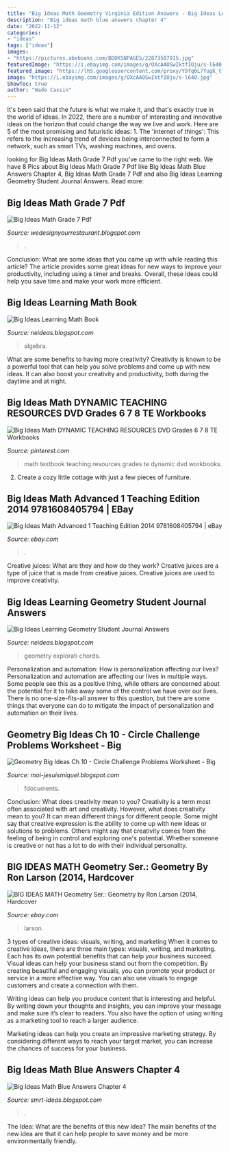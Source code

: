 ```yaml
---
title: "Big Ideas Math Geometry Virginia Edition Answers - Big Ideas Learning Geometry Student Journal Answers"
description: "Big ideas math blue answers chapter 4"
date: "2022-11-12"
categories:
- "ideas"
tags: ["ideas"]
images:
- "https://pictures.abebooks.com/BOOKSNPAGES/22873587915.jpg"
featuredImage: "https://i.ebayimg.com/images/g/OXcAAOSwIktfIOju/s-l640.jpg"
featured_image: "https://lh5.googleusercontent.com/proxy/Y9fq6L7fugK_tfyuIOsQuhg1X1lNQUp7jQHYjV7nnBzS-1GNdnwO7piGgjYngqHKUayihGosiUpwEpFl9juZJWJ_o4MyMosxnkwXgoY37BIJlTShq70TTpRnhYR9Z1LVxL0zb9kktMOCQ7pcC77wIPGqRc34Lls=w1200-h630-p-k-no-nu"
image: "https://i.ebayimg.com/images/g/OXcAAOSwIktfIOju/s-l640.jpg"
ShowToc: true
author: "Wade Cassin"
---
```



It's been said that the future is what we make it, and that's exactly true in the world of ideas. In 2022, there are a number of interesting and innovative ideas on the horizon that could change the way we live and work. Here are 5 of the most promising and futuristic ideas: 1. The 'internet of things': This refers to the increasing trend of devices being interconnected to form a network, such as smart TVs, washing machines, and ovens.

	

		
looking for Big Ideas Math Grade 7 Pdf you've came to the right web. We have 8 Pics about Big Ideas Math Grade 7 Pdf like Big Ideas Math Blue Answers Chapter 4, Big Ideas Math Grade 7 Pdf and also Big Ideas Learning Geometry Student Journal Answers. Read more:
		
    
## Big Ideas Math Grade 7 Pdf

<img loading=lazy src="https://lh5.googleusercontent.com/proxy/G76-IxxdNWEpExJlh6OVowv8vleeCNrm_rad-gv4Epk-cbHf_WZFJ1ZEb7mUyQC74tLfn_UF2vlb540AyWu5DWpAtTEMiVKdG716PH2aDBckSlw0xazybJROTKlz_AUT=w1200-h630-p-k-no-nu" onerror="this.onerror=null;this.src='https://tse4.mm.bing.net/th?id=OIP.PmI-Q86FsmTOF-j541pJOgHaGW&amp;pid=15.1';" alt="Big Ideas Math Grade 7 Pdf">

_Source: wedesignyourrestaurant.blogspot.com_

>. 

	

Conclusion: What are some ideas that you came up with while reading this article?
The article provides some great ideas for new ways to improve your productivity, including using a timer and breaks. Overall, these ideas could help you save time and make your work more efficient.

    
## Big Ideas Learning Math Book

<img loading=lazy src="https://pictures.abebooks.com/BOOKSNPAGES/22873587915.jpg" onerror="this.onerror=null;this.src='https://tse2.mm.bing.net/th?id=OIP.gkdbFa1wN87gzlK62aWL-wHaIz&amp;pid=15.1';" alt="Big Ideas Learning Math Book">

_Source: neideas.blogspot.com_

>algebra. 

	

What are some benefits to having more creativity?
Creativity is known to be a powerful tool that can help you solve problems and come up with new ideas. It can also boost your creativity and productivity, both during the daytime and at night.

    
## Big Ideas Math DYNAMIC TEACHING RESOURCES DVD Grades 6 7 8 TE Workbooks

<img loading=lazy src="https://i.pinimg.com/originals/93/e8/78/93e878c53dc039be44bad05aac7fdbea.jpg" onerror="this.onerror=null;this.src='https://tse3.mm.bing.net/th?id=OIP.NMxO183Cd1uTnK4cpf9X0gHaG-&amp;pid=15.1';" alt="Big Ideas Math DYNAMIC TEACHING RESOURCES DVD Grades 6 7 8 TE Workbooks">

_Source: pinterest.com_

>math textbook teaching resources grades te dynamic dvd workbooks. 

	

2. Create a cozy little cottage with just a few pieces of furniture.

    
## Big Ideas Math Advanced 1 Teaching Edition 2014 9781608405794 | EBay

<img loading=lazy src="https://i.ebayimg.com/images/g/Hs0AAOSw5d5fXuFP/s-l400.jpg" onerror="this.onerror=null;this.src='https://tse1.mm.bing.net/th?id=OIP.fgfa8c_GmxaoWioy2en78gAAAA&amp;pid=15.1';" alt="Big Ideas Math Advanced 1 Teaching Edition 2014 9781608405794 | eBay">

_Source: ebay.com_

>. 

	

Creative juices: What are they and how do they work?
Creative juices are a type of juice that is made from creative juices. Creative juices are used to improve creativity.

    
## Big Ideas Learning Geometry Student Journal Answers

<img loading=lazy src="https://media.cheggcdn.com/media/2d6/2d62072b-3e4e-47e8-b314-a3ea04f81866/image" onerror="this.onerror=null;this.src='https://tse1.mm.bing.net/th?id=OIP.lKhWMxVcxdoyvBTplpjNPgHaJ4&amp;pid=15.1';" alt="Big Ideas Learning Geometry Student Journal Answers">

_Source: neideas.blogspot.com_

>geometry explorati chords. 

	

Personalization and automation: How is personalization affecting our lives?
Personalization and automation are affecting our lives in multiple ways. Some people see this as a positive thing, while others are concerned about the potential for it to take away some of the control we have over our lives. There is no one-size-fits-all answer to this question, but there are some things that everyone can do to mitigate the impact of personalization and automation on their lives.

    
## Geometry Big Ideas Ch 10 - Circle Challenge Problems Worksheet - Big

<img loading=lazy src="https://lh5.googleusercontent.com/proxy/Y9fq6L7fugK_tfyuIOsQuhg1X1lNQUp7jQHYjV7nnBzS-1GNdnwO7piGgjYngqHKUayihGosiUpwEpFl9juZJWJ_o4MyMosxnkwXgoY37BIJlTShq70TTpRnhYR9Z1LVxL0zb9kktMOCQ7pcC77wIPGqRc34Lls=w1200-h630-p-k-no-nu" onerror="this.onerror=null;this.src='https://tse1.mm.bing.net/th?id=OIP.3Jezw_AhYcsFupNdGL3BWwAAAA&amp;pid=15.1';" alt="Geometry Big Ideas Ch 10 - Circle Challenge Problems Worksheet - Big">

_Source: moi-jesuismiquel.blogspot.com_

>fdocuments. 

	

Conclusion: What does creativity mean to you?
Creativity is a term most often associated with art and creativity. However, what does creativity mean to you? It can mean different things for different people. Some might say that creative expression is the ability to come up with new ideas or solutions to problems. Others might say that creativity comes from the feeling of being in control and exploring one's potential. Whether someone is creative or not has a lot to do with their individual personality.

    
## BIG IDEAS MATH Geometry Ser.: Geometry By Ron Larson (2014, Hardcover

<img loading=lazy src="https://i.ebayimg.com/images/g/OXcAAOSwIktfIOju/s-l640.jpg" onerror="this.onerror=null;this.src='https://tse3.mm.bing.net/th?id=OIP.HlwJjjBgaI1qkKZNXFlgkwHaJ4&amp;pid=15.1';" alt="BIG IDEAS MATH Geometry Ser.: Geometry by Ron Larson (2014, Hardcover">

_Source: ebay.com_

>larson. 

	

3 types of creative ideas: visuals, writing, and marketing
When it comes to creative ideas, there are three main types: visuals, writing, and marketing. Each has its own potential benefits that can help your business succeed.
Visual ideas can help your business stand out from the competition. By creating beautiful and engaging visuals, you can promote your product or service in a more effective way. You can also use visuals to engage customers and create a connection with them.

Writing ideas can help you produce content that is interesting and helpful. By writing down your thoughts and insights, you can improve your message and make sure it’s clear to readers. You also have the option of using writing as a marketing tool to reach a larger audience.

Marketing ideas can help you create an impressive marketing strategy. By considering different ways to reach your target market, you can increase the chances of success for your business.

    
## Big Ideas Math Blue Answers Chapter 4

<img loading=lazy src="https://lh5.googleusercontent.com/proxy/O1V64HpkdpRNBMQx3140q4XGnW1V8US8om9hqf7R8HKzLhkm-hv4J8vVSyH7osIPzFb0Hz7ae8hX5AekvPXQF4LUCuKdjSbEaFSKAxBcUrzOtsXkR7Ytow=w1200-h630-p-k-no-nu" onerror="this.onerror=null;this.src='https://tse4.mm.bing.net/th?id=OIP.B6VIJ1NY-N8uPvTuG6ixOQHaIm&amp;pid=15.1';" alt="Big Ideas Math Blue Answers Chapter 4">

_Source: smrt-ideas.blogspot.com_

>. 

	

The Idea: What are the benefits of this new idea?
The main benefits of the new idea are that it can help people to save money and be more environmentally friendly.

